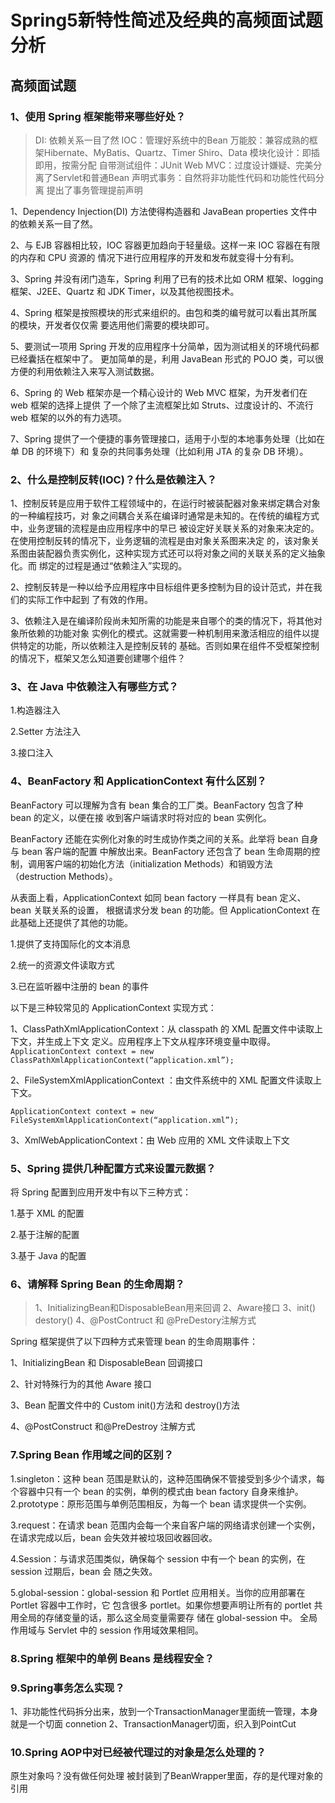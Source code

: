 # Spring5新特性简述及经典的高频面试题分析

## 高频面试题

### 1、使用 Spring 框架能带来哪些好处？

> DI: 依赖关系一目了然
> IOC：管理好系统中的Bean
> 万能胶：兼容成熟的框架Hibernate、MyBatis、Quartz、Timer
>         Shiro、Data
> 模块化设计：即插即用，按需分配
> 自带测试组件：JUnit
> Web MVC：过度设计嫌疑、完美分离了Servlet和普通Bean
> 声明式事务：自然将非功能性代码和功能性代码分离
>             提出了事务管理提前声明	

1、Dependency Injection(DI) 方法使得构造器和 JavaBean properties 文件中的依赖关系一目了然。 

 2、与 EJB 容器相比较，IOC 容器更加趋向于轻量级。这样一来 IOC 容器在有限的内存和 CPU 资源的 情况下进行应用程序的开发和发布就变得十分有利。 

3、Spring 并没有闭门造车，Spring 利用了已有的技术比如 ORM 框架、logging 框架、J2EE、Quartz 和 JDK Timer，以及其他视图技术。

 4、Spring 框架是按照模块的形式来组织的。由包和类的编号就可以看出其所属的模块，开发者仅仅需 要选用他们需要的模块即可。

 5、要测试一项用 Spring 开发的应用程序十分简单，因为测试相关的环境代码都已经囊括在框架中了。 更加简单的是，利用 JavaBean 形式的 POJO 类，可以很方便的利用依赖注入来写入测试数据。

 6、Spring 的 Web 框架亦是一个精心设计的 Web MVC 框架，为开发者们在 web 框架的选择上提供 了一个除了主流框架比如 Struts、过度设计的、不流行 web 框架的以外的有力选项。 

7、Spring 提供了一个便捷的事务管理接口，适用于小型的本地事务处理（比如在单 DB 的环境下）和 复杂的共同事务处理（比如利用 JTA 的复杂 DB 环境）。

### 2、什么是控制反转(IOC)？什么是依赖注入？

1、控制反转是应用于软件工程领域中的，在运行时被装配器对象来绑定耦合对象的一种编程技巧，对 象之间耦合关系在编译时通常是未知的。在传统的编程方式中，业务逻辑的流程是由应用程序中的早已 被设定好关联关系的对象来决定的。在使用控制反转的情况下，业务逻辑的流程是由对象关系图来决定 的，该对象关系图由装配器负责实例化，这种实现方式还可以将对象之间的关联关系的定义抽象化。而 绑定的过程是通过“依赖注入”实现的。

 2、控制反转是一种以给予应用程序中目标组件更多控制为目的设计范式，并在我们的实际工作中起到 了有效的作用。

3、依赖注入是在编译阶段尚未知所需的功能是来自哪个的类的情况下，将其他对象所依赖的功能对象 实例化的模式。这就需要一种机制用来激活相应的组件以提供特定的功能，所以依赖注入是控制反转的 基础。否则如果在组件不受框架控制的情况下，框架又怎么知道要创建哪个组件？

### 3、在 Java 中依赖注入有哪些方式？

1.构造器注入 

2.Setter 方法注入 

3.接口注入

### 4、BeanFactory 和 ApplicationContext 有什么区别？

BeanFactory 可以理解为含有 bean 集合的工厂类。BeanFactory 包含了种 bean 的定义，以便在接 收到客户端请求时将对应的 bean 实例化。 

BeanFactory 还能在实例化对象的时生成协作类之间的关系。此举将 bean 自身与 bean 客户端的配置 中解放出来。BeanFactory 还包含了 bean 生命周期的控制，调用客户端的初始化方法（initialization Methods）和销毁方法（destruction Methods）。 

从表面上看，ApplicationContext 如同 bean factory 一样具有 bean 定义、bean 关联关系的设置， 根据请求分发 bean 的功能。但 ApplicationContext 在此基础上还提供了其他的功能。

1.提供了支持国际化的文本消息 

2.统一的资源文件读取方式 

3.已在监听器中注册的 bean 的事件

以下是三种较常见的 ApplicationContext 实现方式： 

1、ClassPathXmlApplicationContext：从 classpath 的 XML 配置文件中读取上下文，并生成上下文 定义。应用程序上下文从程序环境变量中取得。 `ApplicationContext context = new ClassPathXmlApplicationContext(“application.xml”);`

2、FileSystemXmlApplicationContext ：由文件系统中的 XML 配置文件读取上下文。 

`ApplicationContext context = new FileSystemXmlApplicationContext(“application.xml”);`

3、XmlWebApplicationContext：由 Web 应用的 XML 文件读取上下文

### 5、Spring 提供几种配置方式来设置元数据？

 将 Spring 配置到应用开发中有以下三种方式：

 1.基于 XML 的配置 

2.基于注解的配置 

3.基于 Java 的配置

### 6、请解释 Spring Bean 的生命周期？

> 1、InitializingBean和DisposableBean用来回调
> 2、Aware接口
> 3、init() destory()
> 4、@PostContruct 和 @PreDestory注解方式

Spring 框架提供了以下四种方式来管理 bean 的生命周期事件：

 1、InitializingBean 和 DisposableBean 回调接口 

2、针对特殊行为的其他 Aware 接口 

3、Bean 配置文件中的 Custom init()方法和 destroy()方法 

4、@PostConstruct 和@PreDestroy 注解方式

### 7.Spring Bean 作用域之间的区别？

1.singleton：这种 bean 范围是默认的，这种范围确保不管接受到多少个请求，每个容器中只有一个 bean 的实例，单例的模式由 bean factory 自身来维护。 2.prototype：原形范围与单例范围相反，为每一个 bean 请求提供一个实例。 

3.request：在请求 bean 范围内会每一个来自客户端的网络请求创建一个实例，在请求完成以后，bean 会失效并被垃圾回收器回收。 

4.Session：与请求范围类似，确保每个 session 中有一个 bean 的实例，在 session 过期后，bean 会 随之失效。

5.global-session：global-session 和 Portlet 应用相关。当你的应用部署在 Portlet 容器中工作时，它 包含很多 portlet。如果你想要声明让所有的 portlet 共用全局的存储变量的话，那么这全局变量需要存 储在 global-session 中。 全局作用域与 Servlet 中的 session 作用域效果相同。

### 8.Spring 框架中的单例 Beans 是线程安全？

### 9.Spring事务怎么实现？
1、非功能性代码拆分出来，放到一个TransactionManager里面统一管理，本身就是一个切面
connetion
2、TransactionManager切面，织入到PointCut 

### 10.Spring AOP中对已经被代理过的对象是怎么处理的？
原生对象吗？没有做任何处理
被封装到了BeanWrapper里面，存的是代理对象的引用

